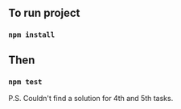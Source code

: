 ## To run project

### `npm install`

## Then

### `npm test`

P.S. Couldn't find a solution for 4th and 5th tasks.
